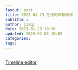 ```yaml
---
layout: post
title: 2023-01-23-在线时间轴制作
subtitle :
author: jiaqi
date: 2023-01-28 19:38
updated: 2023-02-03 10:03
categories: 
tags:
---
```

```toc
```


[Timeline editor](https://time.graphics/editor)